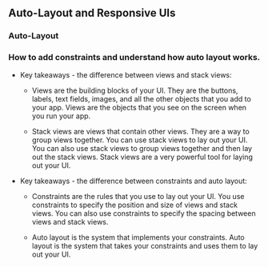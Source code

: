 ## Auto-Layout and Responsive UIs

### Auto-Layout

### How to add constraints and understand how auto layout works.

* Key takeaways - the difference between views and stack views:

    * Views are the building blocks of your UI. They are the buttons, labels, text fields, images, and all the other objects that you add to your app. Views are the objects that you see on the screen when you run your app.
    
    * Stack views are views that contain other views. They are a way to group views together. You can use stack views to lay out your UI. You can also use stack views to group views together and then lay out the stack views. Stack views are a very powerful tool for laying out your UI. 

* Key takeaways - the difference between constraints and auto layout: 

    * Constraints are the rules that you use to lay out your UI. You use constraints to specify the position and size of views and stack views. You can also use constraints to specify the spacing between views and stack views. 

    * Auto layout is the system that implements your constraints. Auto layout is the system that takes your constraints and uses them to lay out your UI.